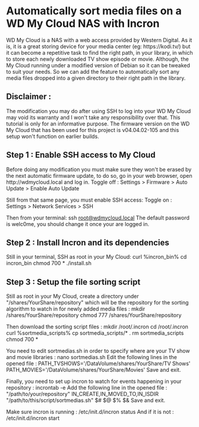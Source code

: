 # Automatically sort media files on a WD My Cloud NAS with Incron

<p>
WD My Cloud is a NAS with a web access provided by Western Digital.
As it is, it is a great storing device for your media center
(eg: https://kodi.tv/) but it can become a repetitive task to find
the right path, in your library, in which to store each newly
downloaded TV show episode or movie. Although, the My Cloud running
under a modified version of Debian so it can be tweaked to suit
your needs. So we can add the feature to automatically sort any
media files dropped into a given directory to their right path in
the library.
</p>

<h2>Disclaimer :</h2>
<p>
The modification you may do after using SSH to log into your WD My
Cloud may void its warranty and I won't take any responsibility
over that. This tutorial is only for an informative purpose.
The firmware version on the WD My Cloud that has been used for this
project is v04.04.02-105 and this setup won't function on earlier
builds.
</p>

<h2>Step 1 : Enable SSH access to My Cloud</h2>
<p>
Before doing any modification you must make sure they won't be
erased by the next automatic firmware update, to do so, go in your
web browser, open http://wdmycloud.local and log in.
Toggle off : Settings > Firmware > Auto Update > Enable Auto Update

Still from that same page, you must enable SSH access:
Toggle on : Settings > Network Services > SSH

Then from your terminal:
ssh root@wdmycloud.local
The default password is welc0me, you should change it once your are
logged in.
</p>

<h2>Step 2 : Install Incron and its dependencies</h2>
<p>
Still in your terminal, SSH as root in your My Cloud:
curl %incron_bin%
cd incron_bin
chmod 700 *
./install.sh
</p>

<h2>Step 3 : Setup the file sorting script</h2>
<p>
Still as root in your My Cloud, create a directory under
"/shares/YourShare/repository" which will be the repository for the
sorting algorithm to watch in for newly added media files :
mkdir /shares/YourShare/repository
chmod 777 /shares/YourShare/repository

Then download the sorting script files :
mkdir /root/.incron
cd /root/.incron
curl %sortmedia_scripts%
cp sortmedia_scripts/* .
rm sortmedia_scripts
chmod 700 *

You need to edit sortmedias.sh in order to specify where are your
TV show and movie libraries :
nano sortmedias.sh
Edit the following lines in the opened file :
  PATH_TVSHOWS='/DataVolume/shares/YourShare/TV Shows'
  PATH_MOVIES='/DataVolume/shares/YourShare/Movies'
Save and exit.

Finally, you need to set up incron to watch for events happening in
your repository :
incrontab -e
Add the following line in the opened file :
  "/path/to/your/repository" IN_CREATE,IN_MOVED_TO,IN_ISDIR "/path/to/this/script/sortmedias.sh" $# $@ $% $&
Save and exit.

Make sure incron is running :
/etc/init.d/incron status
And if it is not :
/etc/init.d/incron start
</p>
